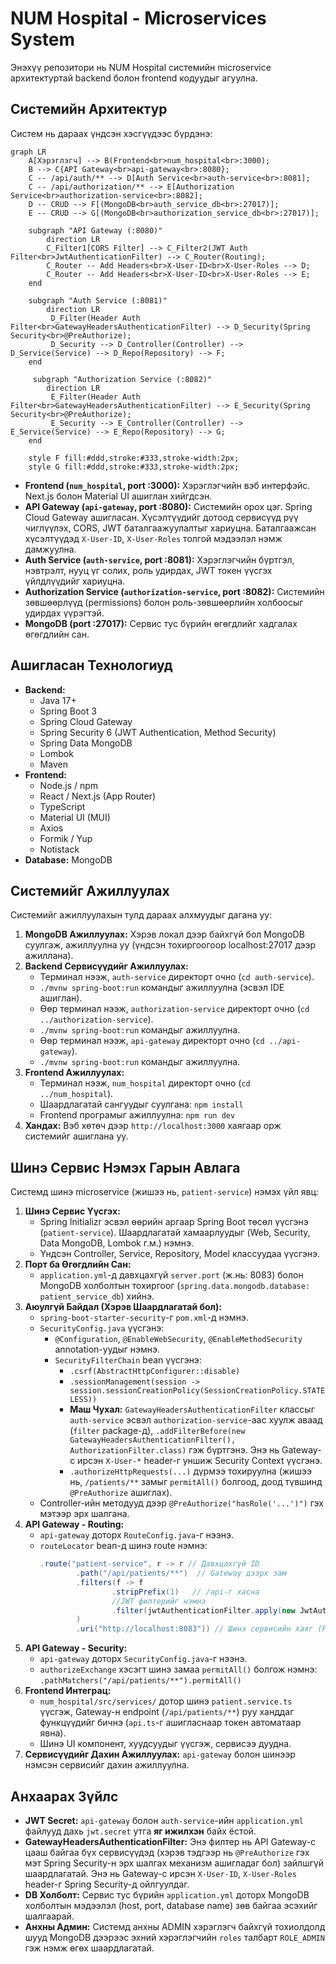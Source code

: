 # NUM Hospital - Microservices System

Энэхүү репозитори нь NUM Hospital системийн microservice архитектуртай backend болон frontend кодуудыг агуулна.

## Системийн Архитектур

Систем нь дараах үндсэн хэсгүүдээс бүрдэнэ:

```mermaid
graph LR
    A[Хэрэглэгч] --> B(Frontend<br>num_hospital<br>:3000);
    B --> C{API Gateway<br>api-gateway<br>:8080};
    C -- /api/auth/** --> D[Auth Service<br>auth-service<br>:8081];
    C -- /api/authorization/** --> E[Authorization Service<br>authorization-service<br>:8082];
    D -- CRUD --> F[(MongoDB<br>auth_service_db<br>:27017)];
    E -- CRUD --> G[(MongoDB<br>authorization_service_db<br>:27017)];

    subgraph "API Gateway (:8080)"
        direction LR
        C_Filter1[CORS Filter] --> C_Filter2(JWT Auth Filter<br>JwtAuthenticationFilter) --> C_Router(Routing);
        C_Router -- Add Headers<br>X-User-ID<br>X-User-Roles --> D;
        C_Router -- Add Headers<br>X-User-ID<br>X-User-Roles --> E;
    end

    subgraph "Auth Service (:8081)"
        direction LR
         D_Filter(Header Auth Filter<br>GatewayHeadersAuthenticationFilter) --> D_Security(Spring Security<br>@PreAuthorize);
         D_Security --> D_Controller(Controller) --> D_Service(Service) --> D_Repo(Repository) --> F;
    end

     subgraph "Authorization Service (:8082)"
        direction LR
         E_Filter(Header Auth Filter<br>GatewayHeadersAuthenticationFilter) --> E_Security(Spring Security<br>@PreAuthorize);
         E_Security --> E_Controller(Controller) --> E_Service(Service) --> E_Repo(Repository) --> G;
    end

    style F fill:#ddd,stroke:#333,stroke-width:2px;
    style G fill:#ddd,stroke:#333,stroke-width:2px;
```

*   **Frontend (`num_hospital`, port :3000):** Хэрэглэгчийн вэб интерфэйс. Next.js болон Material UI ашиглан хийгдсэн.
*   **API Gateway (`api-gateway`, port :8080):** Системийн орох цэг. Spring Cloud Gateway ашигласан. Хүсэлтүүдийг дотоод сервисүүд рүү чиглүүлэх, CORS, JWT баталгаажуулалтыг хариуцна. Баталгаажсан хүсэлтүүдэд `X-User-ID`, `X-User-Roles` толгой мэдээлэл нэмж дамжуулна.
*   **Auth Service (`auth-service`, port :8081):** Хэрэглэгчийн бүртгэл, нэвтрэлт, нууц үг солих, роль удирдах, JWT токен үүсгэх үйлдлүүдийг хариуцна.
*   **Authorization Service (`authorization-service`, port :8082):** Системийн зөвшөөрлүүд (permissions) болон роль-зөвшөөрлийн холбоосыг удирдах үүрэгтэй.
*   **MongoDB (port :27017):** Сервис тус бүрийн өгөгдлийг хадгалах өгөгдлийн сан.

## Ашигласан Технологиуд

*   **Backend:**
    *   Java 17+
    *   Spring Boot 3
    *   Spring Cloud Gateway
    *   Spring Security 6 (JWT Authentication, Method Security)
    *   Spring Data MongoDB
    *   Lombok
    *   Maven
*   **Frontend:**
    *   Node.js / npm
    *   React / Next.js (App Router)
    *   TypeScript
    *   Material UI (MUI)
    *   Axios
    *   Formik / Yup
    *   Notistack
*   **Database:** MongoDB

## Системийг Ажиллуулах

Системийг ажиллуулахын тулд дараах алхмуудыг дагана уу:

1.  **MongoDB Ажиллуулах:** Хэрэв локал дээр байхгүй бол MongoDB суулгаж, ажиллуулна уу (үндсэн тохиргоогоор localhost:27017 дээр ажиллана).
2.  **Backend Сервисүүдийг Ажиллуулах:**
    *   Терминал нээж, `auth-service` директорт очно (`cd auth-service`).
    *   `./mvnw spring-boot:run` командыг ажиллуулна (эсвэл IDE ашиглан).
    *   Өөр терминал нээж, `authorization-service` директорт очно (`cd ../authorization-service`).
    *   `./mvnw spring-boot:run` командыг ажиллуулна.
    *   Өөр терминал нээж, `api-gateway` директорт очно (`cd ../api-gateway`).
    *   `./mvnw spring-boot:run` командыг ажиллуулна.
3.  **Frontend Ажиллуулах:**
    *   Терминал нээж, `num_hospital` директорт очно (`cd ../num_hospital`).
    *   Шаардлагатай сангуудыг суулгана: `npm install`
    *   Frontend програмыг ажиллуулна: `npm run dev`
4.  **Хандах:** Вэб хөтөч дээр `http://localhost:3000` хаягаар орж системийг ашиглана уу.

## Шинэ Сервис Нэмэх Гарын Авлага

Системд шинэ microservice (жишээ нь, `patient-service`) нэмэх үйл явц:

1.  **Шинэ Сервис Үүсгэх:**
    *   Spring Initializr эсвэл өөрийн аргаар Spring Boot төсөл үүсгэнэ (`patient-service`). Шаардлагатай хамаарлуудыг (Web, Security, Data MongoDB, Lombok г.м.) нэмнэ.
    *   Үндсэн Controller, Service, Repository, Model классуудаа үүсгэнэ.
2.  **Порт ба Өгөгдлийн Сан:**
    *   `application.yml`-д давхцахгүй `server.port` (ж.нь: 8083) болон MongoDB холболтын тохиргоог (`spring.data.mongodb.database: patient_service_db`) хийнэ.
3.  **Аюулгүй Байдал (Хэрэв Шаардлагатай бол):**
    *   `spring-boot-starter-security`-г `pom.xml`-д нэмнэ.
    *   `SecurityConfig.java` үүсгэнэ:
        *   `@Configuration`, `@EnableWebSecurity`, `@EnableMethodSecurity` annotation-уудыг нэмнэ.
        *   `SecurityFilterChain` bean үүсгэнэ:
            *   `.csrf(AbstractHttpConfigurer::disable)`
            *   `.sessionManagement(session -> session.sessionCreationPolicy(SessionCreationPolicy.STATELESS))`
            *   **Маш Чухал:** `GatewayHeadersAuthenticationFilter` классыг `auth-service` эсвэл `authorization-service`-аас хуулж аваад (`filter` package-д), `.addFilterBefore(new GatewayHeadersAuthenticationFilter(), AuthorizationFilter.class)` гэж бүртгэнэ. Энэ нь Gateway-с ирсэн `X-User-*` header-г уншиж Security Context үүсгэнэ.
            *   `.authorizeHttpRequests(...)` дүрмээ тохируулна (жишээ нь, `/patients/**` замыг `permitAll()` болгоод, доод түвшинд `@PreAuthorize` ашиглах).
    *   Controller-ийн методууд дээр `@PreAuthorize("hasRole('...')")` гэх мэтээр эрх шалгана.
4.  **API Gateway - Routing:**
    *   `api-gateway` доторх `RouteConfig.java`-г нээнэ.
    *   `routeLocator` bean-д шинэ route нэмнэ:
        ```java
        .route("patient-service", r -> r // Давхцахгүй ID
                .path("/api/patients/**")  // Gateway дээрх зам
                .filters(f -> f
                        .stripPrefix(1)   // /api-г хасна
                        //JWT филтерийг нэмнэ
                        .filter(jwtAuthenticationFilter.apply(new JwtAuthenticationFilter.Config()))
                )
                .uri("http://localhost:8083")) // Шинэ сервисийн хаяг (Port зөв эсэхийг шалгаарай)
        ```
5.  **API Gateway - Security:**
    *   `api-gateway` доторх `SecurityConfig.java`-г нээнэ.
    *   `authorizeExchange` хэсэгт шинэ замаа `permitAll()` болгож нэмнэ: `.pathMatchers("/api/patients/**").permitAll()`
6.  **Frontend Интеграц:**
    *   `num_hospital/src/services/` дотор шинэ `patient.service.ts` үүсгэж, Gateway-н endpoint (`/api/patients/**`) руу ханддаг функцүүдийг бичнэ (`api.ts`-г ашигласнаар токен автоматаар явна).
    *   Шинэ UI компонент, хуудсуудыг үүсгэж, сервисээ дуудна.
7.  **Сервисүүдийг Дахин Ажиллуулах:** `api-gateway` болон шинээр нэмсэн сервисийг дахин ажиллуулна.

## Анхаарах Зүйлс

*   **JWT Secret:** `api-gateway` болон `auth-service`-ийн `application.yml` файлууд дахь `jwt.secret` утга **яг ижилхэн** байх ёстой.
*   **GatewayHeadersAuthenticationFilter:** Энэ филтер нь API Gateway-с цааш байгаа бүх сервисүүдэд (хэрэв тэдгээр нь `@PreAuthorize` гэх мэт Spring Security-н эрх шалгах механизм ашигладаг бол) зайлшгүй шаардлагатай. Энэ нь Gateway-с ирсэн `X-User-ID`, `X-User-Roles` header-г Spring Security-д ойлгуулдаг.
*   **DB Холболт:** Сервис тус бүрийн `application.yml` доторх MongoDB холболтын мэдээлэл (host, port, database name) зөв байгаа эсэхийг шалгаарай.
*   **Анхны Админ:** Системд анхны ADMIN хэрэглэгч байхгүй тохиолдолд шууд MongoDB дээрээс эхний хэрэглэгчийн `roles` талбарт `ROLE_ADMIN` гэж нэмж өгөх шаардлагатай.
